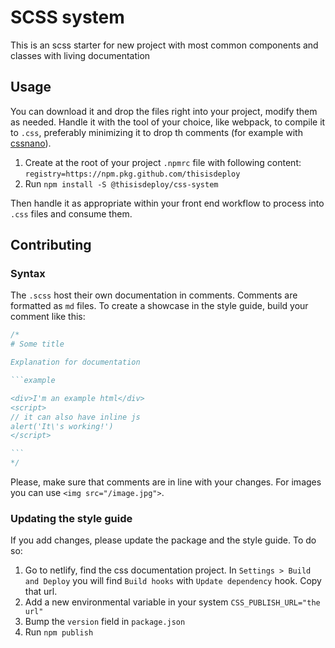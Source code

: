 # SCSS system

This is an scss starter for new project with most common components and classes with living documentation

## Usage

You can download it and drop the files right into your project, modify them as needed. Handle it with the tool of your choice, like webpack, to compile it to `.css`, preferably minimizing it to drop th comments (for example with [cssnano](https://www.npmjs.com/package/cssnano-webpack-plugin)).

1. Create at the root of your project `.npmrc` file with following content: ```registry=https://npm.pkg.github.com/thisisdeploy```
2. Run `npm install -S @thisisdeploy/css-system`

Then handle it as appropriate within your front end workflow to process into `.css` files and consume them.

## Contributing

### Syntax

The `.scss` host their own documentation in comments. Comments are formatted as `md` files. To create a showcase in the style guide, build your comment like this:

~~~scss
/*
# Some title

Explanation for documentation

```example

<div>I'm an example html</div>
<script>
// it can also have inline js
alert('It\'s working!')
</script>

```
*/
~~~~

Please, make sure that comments are in line with your changes. For images you can use `<img src="/image.jpg">`.

### Updating the style guide

If you add changes, please update the package and the style guide. To do so:

1. Go to netlify, find the css documentation project. In `Settings > Build and Deploy` you will find `Build hooks` with `Update dependency` hook. Copy that url.
2. Add a new environmental variable in your system `CSS_PUBLISH_URL="the url"`
3. Bump the `version` field in `package.json`
4. Run `npm publish`
